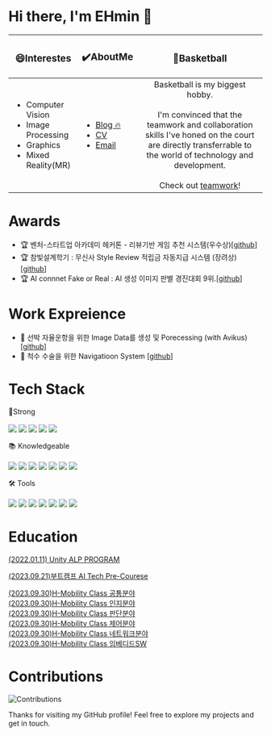 # Hi there, I'm EHmin 👋

|<h3>😄Interestes</h3>|<h3>✔️AboutMe</h3>|<h3>🏀Basketball</h3>|
|------|---|:---:|
|<ul><li>Computer Vision</li><li>Image Processing</li><li>Graphics</li><li>Mixed Reality(MR)</li></ul>|<ul style="text-align: left;"><li><a href="https://velog.io/@taemin-steve/series">Blog 🔥</a></li><li><a href="https://ehmin.notion.site/2af09938f6824f06b2dbef995a1fab36?pvs=4">CV</a></li><li><a href="mailto:okchrisok@naver.com">Email</a></li></ul>| Basketball is my biggest hobby.<br><br>I'm convinced that the teamwork and collaboration skills I've honed on the court are directly transferrable to the world of technology and development.<br><br>Check out <a href="https://www.notion.so/ehmin/Boramae-BasketBall-Link-Tree-fb7e72bc90c546ab95c148efdbee25d0?pvs=4">teamwork</a>! |



# Awards
- 🏆 벤처-스타트업 아카데미 헤커톤 - 리뷰기반 게임 추천 시스템(우수상)[[github](https://github.com/taemin-steve/Comment-based-recommendation-system-)]
- 🏆 참빛설계학기 : 무신사 Style Review 적립금 자동지급 시스템 (장려상)[[github](https://github.com/taemin-steve/Automatic-reserve-payment-system)] 
- 🏆 AI connnet Fake or Real : AI 생성 이미지 판별 경진대회 9위.[[github](https://github.com/taemin-steve/Fake_or_Real)] 

# Work Expreience
- 🚢 선박 자율운항을 위한 Image Data를 생성 및 Porecessing (with Avikus)[[github](https://github.com/taemin-steve/Auto-Vehicle-Asistantance-Imaging)]
- 🦴 척수 수술을 위한 Navigatioon System [[github](https://github.com/taemin-steve/SpineNavi)]

# Tech Stack
💪Strong<br><br>
<span>
<img src ="https://img.shields.io/badge/Python-3776AB.svg?style=flat&logo=Python&logoColor=white"/>
<img src ="https://img.shields.io/badge/PyTorch-EE4C2C.svg?style=flat&logo=PyTorch&logoColor=white"/>
<img src ="https://img.shields.io/badge/OpenCV-5C3EE8.svg?style=flat&logo=OpenCV&logoColor=white"/>
<img src ="https://img.shields.io/badge/Unreal%20Engine-0E1128.svg?style=flat&logo=Unreal-Engine&logoColor=white"/>
<img src ="https://img.shields.io/badge/Three.js-000000.svg?style=flat&logo=threedotjs&logoColor=white"/>
</span>

📚 Knowledgeable<br><br>
<span>
<img src="https://img.shields.io/badge/C++-00599C.svg?style=flat&logo=C++&logoColor=white"/>
<img src="https://img.shields.io/badge/TensorFlow-FF6F00.svg?style=flat&logo=TensorFlow&logoColor=white"/>
<img src="https://img.shields.io/badge/Unity-FFFFFF.svg?style=flat&logo=Unity&logoColor=black"/>
<img src="https://img.shields.io/badge/JavaScript-F7DF1E.svg?style=flat&logo=JavaScript&logoColor=black"/>
<img src="https://img.shields.io/badge/React-61DAFB.svg?style=flat&logo=React&logoColor=black"/>
<img src="https://img.shields.io/badge/Node.js-339933.svg?style=flat&logo=nodedotjs&logoColor=white"/>
<img src="https://img.shields.io/badge/Django-092E20.svg?style=flat&logo=Django&logoColor=white"/>
</span>

🛠 Tools<br><br>
<span>
<img src="https://img.shields.io/badge/Visual%20Studio%20Code-007ACC.svg?style=flat&logo=Visual-Studio-Code&logoColor=white"/>
<img src="https://img.shields.io/badge/Visual%20Studio-5C2D91.svg?style=flat&logo=Visual-Studio&logoColor=white"/>
<img src="https://img.shields.io/badge/CMake-064F8C.svg?style=flat&logo=CMake&logoColor=white"/>
<img src="https://img.shields.io/badge/Anaconda-44A833.svg?style=flat&logo=Anaconda&logoColor=white"/>
<img src="https://img.shields.io/badge/Jupyter-F37626.svg?style=flat&logo=Jupyter&logoColor=white"/>
<img src="https://img.shields.io/badge/Google%20Cloud-4285F4.svg?style=flat&logo=Google-Cloud&logoColor=white"/>
<img src="https://img.shields.io/badge/Notion-000000.svg?style=flat&logo=Notion&logoColor=white"/>
</span>

# Education
<a href="https://github.com/taemin-steve/taemin-steve/assets/75752289/540e6072-f95e-4c8d-865f-bea684000e68">(2022.01.11) Unity ALP PROGRAM</a>  
  
<a href="https://github.com/taemin-steve/taemin-steve/assets/75752289/24160200-e312-4ccb-9162-40b844db313b">(2023.09.21)부트캠프 AI Tech Pre-Courese</a>  
  
<a href="https://github.com/taemin-steve/taemin-steve/assets/75752289/146680dd-f75f-4386-a255-596dc2b11877">(2023.09.30)H-Mobility Class 공통분야</a>  
<a href="https://github.com/taemin-steve/taemin-steve/assets/75752289/ddb0607f-0161-4919-b701-b8b74506d646">(2023.09.30)H-Mobility Class 인지분야</a>  
<a href="https://github.com/taemin-steve/taemin-steve/assets/75752289/8e2e0e99-9ddc-44b8-8f2a-24dc314e48fc">(2023.09.30)H-Mobility Class 판단분야</a>  
<a href="https://github.com/taemin-steve/taemin-steve/assets/75752289/1c2f9be8-8a6e-4a9c-9f0c-f45411112d22">(2023.09.30)H-Mobility Class 제어분야</a>  
<a href="https://github.com/taemin-steve/taemin-steve/assets/75752289/014e8016-8fdc-4fea-abcc-d4c4ac41b85f">(2023.09.30)H-Mobility Class 네트워크분야</a>  
<a href="https://github.com/taemin-steve/taemin-steve/assets/75752289/18bf67d3-2633-4d56-b0d2-518cb5952ee6">(2023.09.30)H-Mobility Class 임베디드SW</a>  

# Contributions
![Contributions](https://github-readme-streak-stats.herokuapp.com/?user=taemin-steve&theme=vue)

Thanks for visiting my GitHub profile! Feel free to explore my projects and get in touch.
